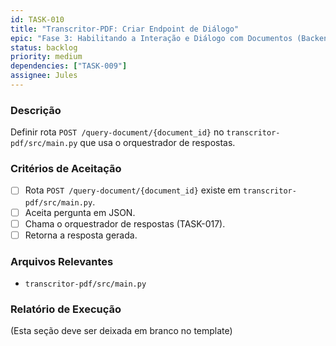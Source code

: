 ```yaml
---
id: TASK-010
title: "Transcritor-PDF: Criar Endpoint de Diálogo"
epic: "Fase 3: Habilitando a Interação e Diálogo com Documentos (Backend do Transcritor-PDF)"
status: backlog
priority: medium
dependencies: ["TASK-009"]
assignee: Jules
---
```


### Descrição

Definir rota `POST /query-document/{document_id}` no `transcritor-pdf/src/main.py` que usa o orquestrador de respostas.

### Critérios de Aceitação

- [ ] Rota `POST /query-document/{document_id}` existe em `transcritor-pdf/src/main.py`.
- [ ] Aceita pergunta em JSON.
- [ ] Chama o orquestrador de respostas (TASK-017).
- [ ] Retorna a resposta gerada.

### Arquivos Relevantes

* `transcritor-pdf/src/main.py`

### Relatório de Execução

(Esta seção deve ser deixada em branco no template)
